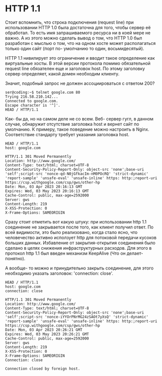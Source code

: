 # HTTP 1.1

Стоит вспомнить, что строка подключения (request line) при использовании 
HTTP 1.0 была достаточна для того, чтобы сервер её обработал. То есть имя
запрашиваемого ресурса ни в коей мере не важно. А из этого можно сделать вывод о
том, что HTTP 1.0 был разработан с мыслью о том, что на одном хосте может
располагаться только один сайт (порт по- умолчанию то один, восьмидесятый).

HTTP 1.1 нивилирует это ограничение и вводит такое определение как виртуальные
хосты. В этой версии протокола помимо обязательной request line обязателен еще и
заголовок host. По этому заголовку сервер определяет, какой домен необходим
клиенту.

Значит, подобный запрос не должен ассоциироваться с ответом 200?
```
ser@coding:~$ telnet google.com 80
Trying 216.58.210.142...
Connected to google.com.
Escape character is '^]'.
HEAD / HTTP/1.1
```

Как- бы да, но на самом деле не со всем. Веб- сервер гугл, в данном случае,
обнаружит отсутствие заголовка host и вернет сайт по умолчанию. К примеру, такое
поведение можно настроить в Nginx. Соответствие стандарту требует указания
заголовка host.

```
HEAD / HTTP/1.1
host: google.com    

HTTP/1.1 301 Moved Permanently
Location: http://www.google.com/
Content-Type: text/html; charset=UTF-8
Content-Security-Policy-Report-Only: object-src 'none';base-uri 'self';script-src 'nonce-qd-N0jGfkacIm-nM0POcRQ' 'strict-dynamic' 'report-sample' 'unsafe-eval' 'unsafe-inline' https: http:;report-uri https://csp.withgoogle.com/csp/gws/other-hp
Date: Mon, 03 Apr 2023 20:16:13 GMT
Expires: Wed, 03 May 2023 20:16:13 GMT
Cache-Control: public, max-age=2592000
Server: gws
Content-Length: 219
X-XSS-Protection: 0
X-Frame-Options: SAMEORIGIN

```

Сразу стоит отметить вот какую штуку: при использовании http 1.1 соединение не
закрывается после того, как клиент получил ответ. По всей видимости, это было
реализовано, когда стало ясно, что человечество активно исползует http для
потоковой передачи кусоков больших данных. Избавление от закрытия-открытия
соединения было сделано в целях снижения инфраструктурных расходов. Для этого в
протокол http 1.1 был введен механизм KeepAlive (Что он делает- понятно).

А вообще- то можно и принудительно закрыть соединение, для этого необходимо
указать заголовок: 'connection: close'.

```
HEAD / HTTP/1.1
host: google.com
connection: close

HTTP/1.1 301 Moved Permanently
Location: http://www.google.com/
Content-Type: text/html; charset=UTF-8
Content-Security-Policy-Report-Only: object-src 'none';base-uri 'self';script-src 'nonce-iYYOrPNrMG24zSAOt7yXsQ' 'strict-dynamic' 'report-sample' 'unsafe-eval' 'unsafe-inline' https: http:;report-uri https://csp.withgoogle.com/csp/gws/other-hp
Date: Mon, 03 Apr 2023 20:26:21 GMT
Expires: Wed, 03 May 2023 20:26:21 GMT
Cache-Control: public, max-age=2592000
Server: gws
Content-Length: 219
X-XSS-Protection: 0
X-Frame-Options: SAMEORIGIN
Connection: close

Connection closed by foreign host.
```
